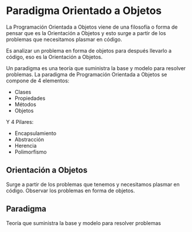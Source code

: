 #  Paradigma Orientado a Objetos

La Programación Orientada a Objetos viene de una filosofía o forma de pensar que es la Orientación a Objetos y esto surge a partir de los problemas que necesitamos plasmar en código.

Es analizar un problema en forma de objetos para después llevarlo a código, eso es la Orientación a Objetos.

Un paradigma es una teoría que suministra la base y modelo para resolver problemas. La paradigma de Programación Orientada a Objetos se compone de 4 elementos:

- Clases
- Propiedades
- Métodos
- Objetos

Y 4 Pilares:

- Encapsulamiento
- Abstracción
- Herencia
- Polimorfismo


## Orientación a Objetos
Surge a partir de los problemas que tenemos y necesitamos plasmar en código.
Observar los problemas en forma de objetos.

## Paradigma 
Teoría que suministra la base y modelo para resolver problemas